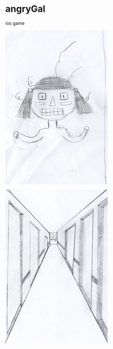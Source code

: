 angryGal
========

ios game

![](https://github.com/bestpaul1985/angryGal/blob/master/angryGirl/Images.xcassets/LaunchImage.launchimage/Default.png?raw=true)

![](https://github.com/bestpaul1985/angryGal/blob/master/bin/data/image/agBG.png?raw=true)